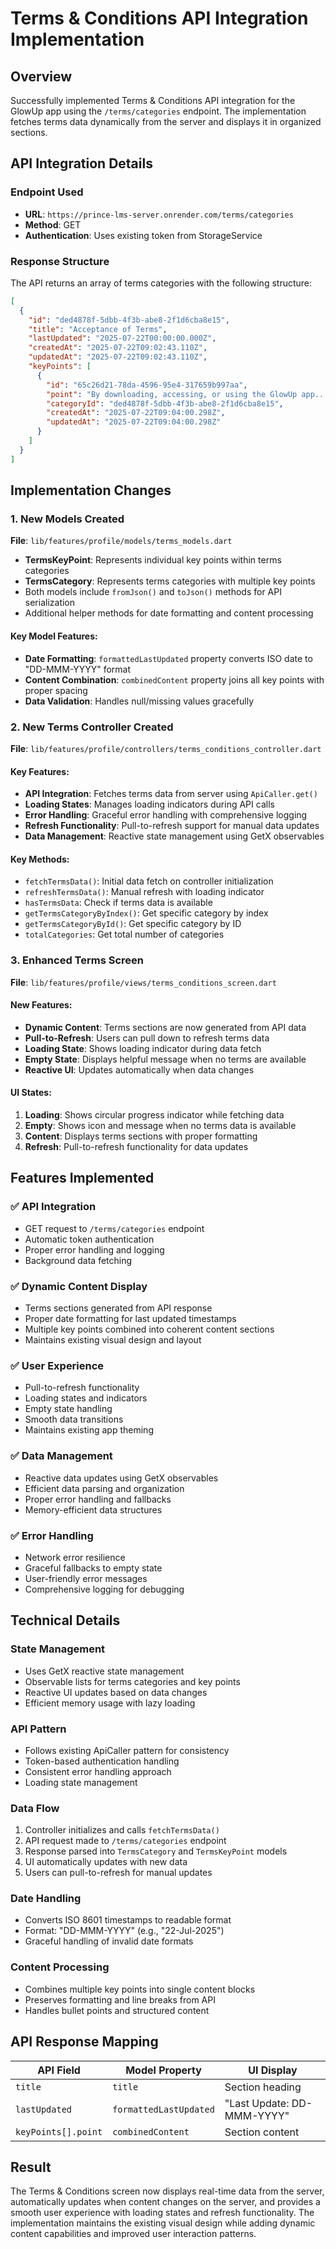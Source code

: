 # Terms & Conditions API Integration Implementation

## Overview
Successfully implemented Terms & Conditions API integration for the GlowUp app using the `/terms/categories` endpoint. The implementation fetches terms data dynamically from the server and displays it in organized sections.

## API Integration Details

### Endpoint Used
- **URL**: `https://prince-lms-server.onrender.com/terms/categories`
- **Method**: GET
- **Authentication**: Uses existing token from StorageService

### Response Structure
The API returns an array of terms categories with the following structure:
```json
[
  {
    "id": "ded4878f-5dbb-4f3b-abe8-2f1d6cba8e15",
    "title": "Acceptance of Terms",
    "lastUpdated": "2025-07-22T00:00:00.000Z",
    "createdAt": "2025-07-22T09:02:43.110Z",
    "updatedAt": "2025-07-22T09:02:43.110Z",
    "keyPoints": [
      {
        "id": "65c26d21-78da-4596-95e4-317659b997aa",
        "point": "By downloading, accessing, or using the GlowUp app...",
        "categoryId": "ded4878f-5dbb-4f3b-abe8-2f1d6cba8e15",
        "createdAt": "2025-07-22T09:04:00.298Z",
        "updatedAt": "2025-07-22T09:04:00.298Z"
      }
    ]
  }
]
```

## Implementation Changes

### 1. New Models Created

**File**: `lib/features/profile/models/terms_models.dart`

- **TermsKeyPoint**: Represents individual key points within terms categories
- **TermsCategory**: Represents terms categories with multiple key points
- Both models include `fromJson()` and `toJson()` methods for API serialization
- Additional helper methods for date formatting and content processing

#### Key Model Features:
- **Date Formatting**: `formattedLastUpdated` property converts ISO date to "DD-MMM-YYYY" format
- **Content Combination**: `combinedContent` property joins all key points with proper spacing
- **Data Validation**: Handles null/missing values gracefully

### 2. New Terms Controller Created

**File**: `lib/features/profile/controllers/terms_conditions_controller.dart`

#### Key Features:
- **API Integration**: Fetches terms data from server using `ApiCaller.get()`
- **Loading States**: Manages loading indicators during API calls
- **Error Handling**: Graceful error handling with comprehensive logging
- **Refresh Functionality**: Pull-to-refresh support for manual data updates
- **Data Management**: Reactive state management using GetX observables

#### Key Methods:
- `fetchTermsData()`: Initial data fetch on controller initialization
- `refreshTermsData()`: Manual refresh with loading indicator
- `hasTermsData`: Check if terms data is available
- `getTermsCategoryByIndex()`: Get specific category by index
- `getTermsCategoryById()`: Get specific category by ID
- `totalCategories`: Get total number of categories

### 3. Enhanced Terms Screen

**File**: `lib/features/profile/views/terms_conditions_screen.dart`

#### New Features:
- **Dynamic Content**: Terms sections are now generated from API data
- **Pull-to-Refresh**: Users can pull down to refresh terms data
- **Loading State**: Shows loading indicator during data fetch
- **Empty State**: Displays helpful message when no terms are available
- **Reactive UI**: Updates automatically when data changes

#### UI States:
1. **Loading**: Shows circular progress indicator while fetching data
2. **Empty**: Shows icon and message when no terms data is available
3. **Content**: Displays terms sections with proper formatting
4. **Refresh**: Pull-to-refresh functionality for data updates

## Features Implemented

### ✅ **API Integration**
- GET request to `/terms/categories` endpoint
- Automatic token authentication
- Proper error handling and logging
- Background data fetching

### ✅ **Dynamic Content Display**
- Terms sections generated from API response
- Proper date formatting for last updated timestamps
- Multiple key points combined into coherent content sections
- Maintains existing visual design and layout

### ✅ **User Experience**
- Pull-to-refresh functionality
- Loading states and indicators
- Empty state handling
- Smooth data transitions
- Maintains existing app theming

### ✅ **Data Management**
- Reactive data updates using GetX observables
- Efficient data parsing and organization
- Proper error handling and fallbacks
- Memory-efficient data structures

### ✅ **Error Handling**
- Network error resilience
- Graceful fallbacks to empty state
- User-friendly error messages
- Comprehensive logging for debugging

## Technical Details

### State Management
- Uses GetX reactive state management
- Observable lists for terms categories and key points
- Reactive UI updates based on data changes
- Efficient memory usage with lazy loading

### API Pattern
- Follows existing ApiCaller pattern for consistency
- Token-based authentication handling
- Consistent error handling approach
- Loading state management

### Data Flow
1. Controller initializes and calls `fetchTermsData()`
2. API request made to `/terms/categories` endpoint
3. Response parsed into `TermsCategory` and `TermsKeyPoint` models
4. UI automatically updates with new data
5. Users can pull-to-refresh for manual updates

### Date Handling
- Converts ISO 8601 timestamps to readable format
- Format: "DD-MMM-YYYY" (e.g., "22-Jul-2025")
- Graceful handling of invalid date formats

### Content Processing
- Combines multiple key points into single content blocks
- Preserves formatting and line breaks from API
- Handles bullet points and structured content

## API Response Mapping

| API Field | Model Property | UI Display |
|-----------|---------------|------------|
| `title` | `title` | Section heading |
| `lastUpdated` | `formattedLastUpdated` | "Last Update: DD-MMM-YYYY" |
| `keyPoints[].point` | `combinedContent` | Section content |

## Result
The Terms & Conditions screen now displays real-time data from the server, automatically updates when content changes on the server, and provides a smooth user experience with loading states and refresh functionality. The implementation maintains the existing visual design while adding dynamic content capabilities and improved user interaction patterns.
